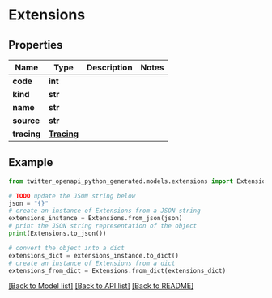 # Extensions


## Properties

Name | Type | Description | Notes
------------ | ------------- | ------------- | -------------
**code** | **int** |  | 
**kind** | **str** |  | 
**name** | **str** |  | 
**source** | **str** |  | 
**tracing** | [**Tracing**](Tracing.md) |  | 

## Example

```python
from twitter_openapi_python_generated.models.extensions import Extensions

# TODO update the JSON string below
json = "{}"
# create an instance of Extensions from a JSON string
extensions_instance = Extensions.from_json(json)
# print the JSON string representation of the object
print(Extensions.to_json())

# convert the object into a dict
extensions_dict = extensions_instance.to_dict()
# create an instance of Extensions from a dict
extensions_from_dict = Extensions.from_dict(extensions_dict)
```
[[Back to Model list]](../README.md#documentation-for-models) [[Back to API list]](../README.md#documentation-for-api-endpoints) [[Back to README]](../README.md)


